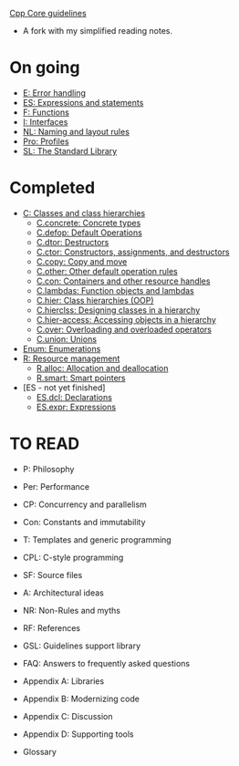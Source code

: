 [Cpp Core guidelines](https://github.com/isocpp/CppCoreGuidelines/blob/master/CppCoreGuidelines.md)
- A fork with my simplified reading notes.

# On going

- [E:          Error handling](E.md)
- [ES:         Expressions and statements](ES.md)
- [F:          Functions](F.md)
- [I:          Interfaces](I.md)
- [NL:         Naming and layout rules](NL.md)
- [Pro:        Profiles](Pro.md)
- [SL:         The Standard Library](SL.md)

# Completed
- [C:          Classes and class hierarchies](C.md)
  - [C.concrete: Concrete types](C.concrete.md)
  - [C.defop:    Default Operations](C.defop.md)
  - [C.dtor:     Destructors](C.dtor.md)
  - [C.ctor:     Constructors, assignments, and destructors](C.ctor.md)
  - [C.copy:     Copy and move](C.copy.md)
  - [C.other:    Other default operation rules](C.other.md)
  - [C.con:      Containers and other resource handles](C.con.md)
  - [C.lambdas:  Function objects and lambdas](C.lambdas.md)
  - [C.hier:     Class hierarchies (OOP)](C.hier.md)
  - [C.hierclss: Designing classes in a hierarchy](C.hierclass.md)
  - [C.hier-access: Accessing objects in a hierarchy](C.hier.access.md)
  - [C.over:     Overloading and overloaded operators](C.over.md)
  - [C.union:    Unions](C.union.md)
- [Enum:       Enumerations](Enum.md)
- [R:          Resource management](R.md)
  - [R.alloc:    Allocation and deallocation](R.alloc.md)
  - [R.smart:    Smart pointers](R.smart.md)
- [ES - not yet finished]
  - [ES.dcl:     Declarations](ES.dcl.md)
  - [ES.expr: Expressions](ES.expr.md)
# TO READ
- P: Philosophy
- Per: Performance
- CP: Concurrency and parallelism
- Con: Constants and immutability
- T: Templates and generic programming
- CPL: C-style programming
- SF: Source files


- A: Architectural ideas
- NR: Non-Rules and myths
- RF: References
- GSL: Guidelines support library
- FAQ: Answers to frequently asked questions
- Appendix A: Libraries
- Appendix B: Modernizing code
- Appendix C: Discussion
- Appendix D: Supporting tools
- Glossary

